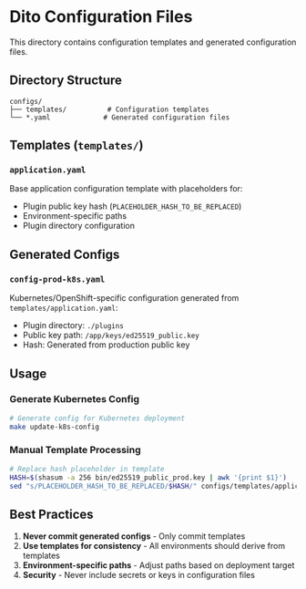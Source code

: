 # Dito Configuration Files

This directory contains configuration templates and generated configuration files.

## Directory Structure

```
configs/
├── templates/          # Configuration templates
└── *.yaml             # Generated configuration files
```

## Templates (`templates/`)

### `application.yaml`
Base application configuration template with placeholders for:
- Plugin public key hash (`PLACEHOLDER_HASH_TO_BE_REPLACED`)
- Environment-specific paths
- Plugin directory configuration

## Generated Configs

### `config-prod-k8s.yaml`
Kubernetes/OpenShift-specific configuration generated from `templates/application.yaml`:
- Plugin directory: `./plugins`
- Public key path: `/app/keys/ed25519_public.key`
- Hash: Generated from production public key

## Usage

### Generate Kubernetes Config
```bash
# Generate config for Kubernetes deployment
make update-k8s-config
```

### Manual Template Processing
```bash
# Replace hash placeholder in template
HASH=$(shasum -a 256 bin/ed25519_public_prod.key | awk '{print $1}')
sed "s/PLACEHOLDER_HASH_TO_BE_REPLACED/$HASH/" configs/templates/application.yaml > configs/config-prod-k8s.yaml
```

## Best Practices

1. **Never commit generated configs** - Only commit templates
2. **Use templates for consistency** - All environments should derive from templates
3. **Environment-specific paths** - Adjust paths based on deployment target
4. **Security** - Never include secrets or keys in configuration files
